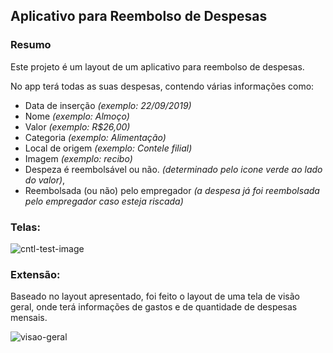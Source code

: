 ## Aplicativo para Reembolso de Despesas

### Resumo
Este projeto é um layout de um aplicativo para reembolso de despesas.

No app terá todas as suas despesas, contendo várias informações como: 

- Data de inserção _(exemplo: 22/09/2019)_
- Nome _(exemplo: Almoço)_
- Valor _(exemplo: R$26,00)_
- Categoria _(exemplo: Alimentação)_
- Local de origem _(exemplo: Contele filial)_
- Imagem _(exemplo: recibo)_
- Despeza é reembolsável ou não. _(determinado pelo icone verde ao lado do valor)_,
- Reembolsada (ou não) pelo empregador _(a despesa já foi reembolsada pelo empregador caso esteja riscada)_


### Telas:
![cntl-test-image](https://user-images.githubusercontent.com/50163396/68165113-4a879c00-ff3d-11e9-8611-c1db75fb1bc2.png)

### Extensão:
Baseado no layout apresentado, foi feito o layout de uma tela de visão geral, onde terá informações de gastos e de quantidade de despesas mensais.

![visao-geral](https://user-images.githubusercontent.com/50163396/68166290-ad2e6700-ff40-11e9-83e7-951c58aa9a47.png)
